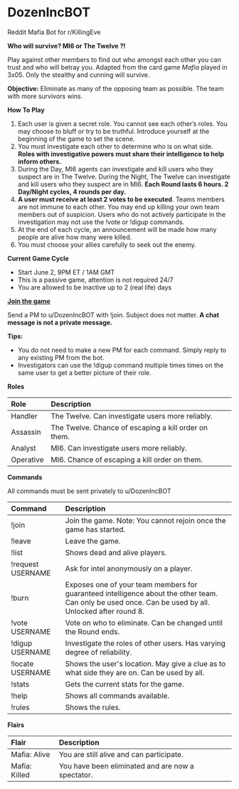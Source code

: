 # DozenIncBOT
Reddit Mafia Bot for r/KillingEve

**Who will survive? MI6 or The Twelve ?!**

Play against other members to find out who amongst each other you can trust and who will betray you. Adapted from the card game *Mafia* played in 3x05. Only the stealthy and cunning will survive.

**Objective:** Eliminate as many of the opposing team as possible. The team with more survivors wins.

**How To Play**

1. Each user is given a secret role. You cannot see each other’s roles. You may choose to bluff or try to be truthful. Introduce yourself at the beginning of the game to set the scene.
2. You must investigate each other to determine who is on what side. **Roles with investigative powers must share their intelligence to help inform others.**
3. During the Day, MI6 agents can investigate and kill users who they suspect are in The Twelve. During the Night, The Twelve can investigate and kill users who they suspect are in MI6. **Each Round lasts 6 hours. 2 Day/Night cycles, 4 rounds per day.**
4. **A user must receive at least 2 votes to be executed**. Teams members are not immune to each other. You may end up killing your own team members out of suspicion. Users who do not actively participate in the investigation may not use the !vote or !digup commands.
5. At the end of each cycle, an announcement will be made how many people are alive how many were killed.
6. You must choose your allies carefully to seek out the enemy.

**Current Game Cycle**

* Start June 2, 9PM ET / 1AM GMT
* This is a passive game, attention is not required 24/7
* You are allowed to be inactive up to 2 (real life) days

[**Join the game**](https://www.reddit.com/message/compose/?to=DozenIncBOT)

Send a PM to u/DozenIncBOT with !join. Subject does not matter. **A chat message is not a private message.**

**Tips:**

* You do not need to make a new PM for each command. Simply reply to any existing PM from the bot.
* Investigators can use the !digup command multiple times times on the same user to get a better picture of their role.

**Roles**

|Role|Description|
|:-|:-|
|Handler|The Twelve. Can investigate users more reliably.|
|Assassin|The Twelve. Chance of escaping a kill order on them.|
|Analyst|MI6. Can investigate users more reliably.|
|Operative|MI6. Chance of escaping a kill order on them.|

**Commands**

All commands must be sent privately to u/DozenIncBOT

|Command|Description|
|:-|:-|
|!join|Join the game. Note: You cannot rejoin once the game has started.|
|!leave|Leave the game.|
|!list|Shows dead and alive players.|
|!request USERNAME|Ask for intel anonymously on a player.|
|!burn|Exposes one of your team members for guaranteed intelligence about the other team. Can only be used once. Can be used by all. Unlocked after round 8.|
|!vote USERNAME|Vote on who to eliminate. Can be changed until the Round ends.|
|!digup USERNAME|Investigate the roles of other users. Has varying degree of reliability.|
|!locate USERNAME|Shows the user's location. May give a clue as to what side they are on. Can be used by all.|
|!stats|Gets the current stats for the game.|
|!help|Shows all commands available.|
|!rules|Shows the rules.|

**Flairs**

|Flair|Description|
|:-|:-|
|Mafia: Alive|You are still alive and can participate.|
|Mafia: Killed|You have been eliminated and are now a spectator.|
